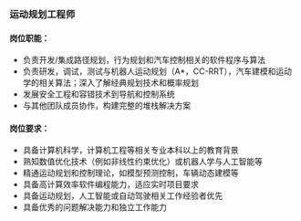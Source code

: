 ### 运动规划工程师

#### 岗位职能：

- 负责开发/集成路径规划，行为规划和汽车控制相关的软件程序与算法
- 负责研发，调试，测试与机器人运动规划（A*，CC-RRT），汽车建模和运动学的相关算法；深入了解经典规划技术和概率规划
- 发展安全工程和容错技术到导航和控制系统
- 与其他团队成员协作，构建完整的堆栈解决方案

#### 岗位要求：

- 具备计算机科学，计算机工程等相关专业本科以上的教育背景
- 熟知数值优化技术（例如非线性约束优化）或机器人学与人工智能等
- 精通运动规划和控制理论，如模型预测控制，车辆动态建模等
- 具备高计算效率软件编程能力，适应实时项目要求
- 具备运动规划，人工智能或自动驾驶相关工作经验者优先
- 具备优秀的问题解决能力和独立工作能力
